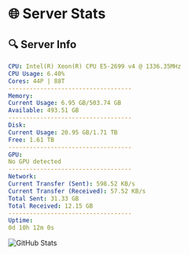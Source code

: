 # 🌐 Server Stats
## 🔍 Server Info
```yaml
CPU: Intel(R) Xeon(R) CPU E5-2699 v4 @ 1336.35MHz
CPU Usage: 6.40%
Cores: 44P | 88T
-----------------------------------
Memory:
Current Usage: 6.95 GB/503.74 GB
Available: 493.51 GB
-----------------------------------
Disk:
Current Usage: 20.95 GB/1.71 TB
Free: 1.61 TB
-----------------------------------
GPU:
No GPU detected
-----------------------------------
Network:
Current Transfer (Sent): 598.52 KB/s
Current Transfer (Received): 57.52 KB/s
Total Sent: 31.33 GB
Total Received: 12.15 GB
-----------------------------------
Uptime:
0d 10h 12m 0s
```
![GitHub Stats](https://img.shields.io/badge/Updated-2025-04-20_03:20:48-blue)